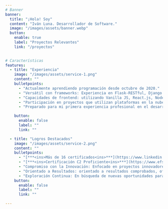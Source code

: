 ```yaml
---
# Banner
banner:
  title: "¡Hola! Soy"
  content: "Iván Luna. Desarrollador de Software."
  image: "/images/assets/banner.webp"
  button:
    enable: true
    label: "Proyectos Relevantes"
    link: "/proyectos"
  

# Características
features:
  - title: "Experiencia"
    image: "/images/assets/service-1.png"
    content: ""
    bulletpoints:
      - "Actualmente aprendiendo programación desde octubre de 2020."
      - "Versátil con frameworks: Experiencia en Flask-RESTful, Django REST y otros."
      - "Capacidades de frontend: utilizando Vanilla JS, React.js, Node.js, Vue.js, Next.js y Astro.js, siempre con énfasis en integrar estas tecnologías en soluciones de backend basadas en Python."
      - "Participación en proyectos que utilizan plataformas en la nube como AWS, GCP y Azure."
      - "Preparado para mi primera experiencia profesional en el desarrollo, estoy listo para contribuir a proyectos innovadores y aplicar mis habilidades al máximo."

    button:
      enable: false
      label: ""
      link: ""

  - title: "Logros Destacados"
    image: "/images/assets/service-2.png"
    content: ""
    bulletpoints:
      - "[***<ins>Más de 16 certificados<ins>***](https://www.linkedin.com/in/ivanluna-dev/details/certifications/) de Jet Brains Academy."
      - "[***<ins>Certificación C2 Proficiente<ins>***](https://www.efset.org/cert/d4vAsK) en EF International Language Centers."
      - "Compromiso con la Innovación: Enfocado en proyectos innovadores que reflejen mi creatividad y dedicación."
      - "Orientado a Resultados: orientado a resultados comprobados, ofreciendo soluciones efectivas."
      - "Exploración Continua: En búsqueda de nuevas oportunidades para desafiar mis habilidades y crecer profesionalmente."
    button:
      enable: false
      label: ""
      link: ""

---
```

